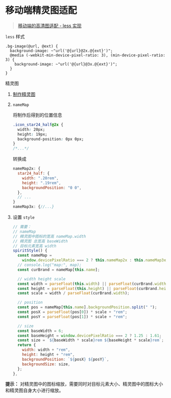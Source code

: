 # 移动端精灵图适配

> [移动端的高清图适配 - less 实现](https://segmentfault.com/a/1190000020230623)

`less` 样式

```less
.bg-image(@url, @ext) {
  background-image: ~"url('@{url}@2x.@{ext}')";
  @media (-webkit-min-device-pixel-ratio: 3), (min-device-pixel-ratio: 3) {
    background-image: ~"url('@{url}@3x.@{ext}')";
  }
}
```

精灵图

1. [制作精灵图](https://www.fedrobots.com/tool/imgSpirit/)
2. `nameMap`

   将制作后得到的位置信息

   ```css
   .icon_star24_half@2x {
     width: 20px;
     height: 19px;
     background-position: 0px 0px;
   }
   /*...*/
   ```

   转换成

   ```js
   nameMap2x: {
     star24_half: {
       width: ".20rem",
       height: ".19rem",
       backgroundPosition: "0 0",
     },
     // ...
   }
   nameMap3x: {//...}
   ```

3. 设置 `style`

   ```js
   // 需要：
   // nameMap
   // 精灵图中图标的宽高 nameMap.width
   // 精灵图 总宽高 baseWidth
   // 目标元素宽高 width
   spiritStyle() {
     const nameMap =
       window.devicePixelRatio === 2 ? this.nameMap2x : this.nameMap3x;
     // console.log("map:", map);
     const curBrand = nameMap[this.name];

     // width height scale
     const width = parseFloat(this.width) || parseFloat(curBrand.width);
     const height = parseFloat(this.height) || parseFloat(curBrand.height);
     const scale = width / parseFloat(curBrand.width);

     // position
     const pos = nameMap[this.name].backgroundPosition.split(" ");
     const posX = parseFloat(pos[0]) * scale + "rem";
     const posY = parseFloat(pos[1]) * scale + "rem";

     // size
     const baseWidth = 6;
     const baseHeight = window.devicePixelRatio === 2 ? 1.25 : 1.61;
     const size = `${baseWidth * scale}rem ${baseHeight * scale}rem`;
     return {
       width: width + "rem",
       height: height + "rem",
       backgroundPosition: `${posX} ${posY}`,
       backgroundSize: size,
     };
   },
   ```

**提示：** 对精灵图中的图标缩放，需要同时对目标元素大小、精灵图中的图标大小和精灵图自身大小进行缩放。
